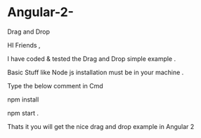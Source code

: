 # Angular-2-
Drag and Drop 


HI Friends ,


I have coded & tested the Drag and Drop simple example .


Basic Stuff like Node js installation must be in your machine .

Type the below comment in Cmd 


npm install 

npm start .


Thats it you will get the nice drag and drop example in Angular 2
